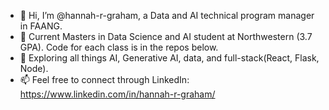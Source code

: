 - 👋 Hi, I’m @hannah-r-graham, a Data and AI technical program manager in FAANG. 
- 👀 Current Masters in Data Science and AI student at Northwestern (3.7 GPA). Code for each class is in the repos below.
- 🌱 Exploring all things AI, Generative AI, data, and full-stack(React, Flask, Node).
- 📫 Feel free to connect through LinkedIn: https://www.linkedin.com/in/hannah-r-graham/ 


<!---
hannah-r-graham/hannah-r-graham is a ✨ special ✨ repository because its `README.md` (this file) appears on your GitHub profile.
You can click the Preview link to take a look at your changes.
--->
